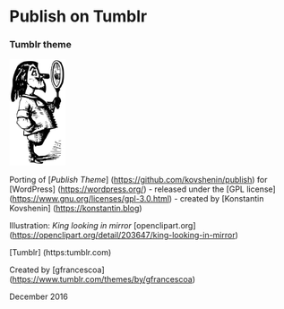 # Publish on Tumblr

### Tumblr theme

<img src="king-miror-2400px.png" width="100px"></img>

Porting of [_Publish Theme_] (https://github.com/kovshenin/publish) for [WordPress] (https://wordpress.org/) - released under the [GPL license] (https://www.gnu.org/licenses/gpl-3.0.html) - created by [Konstantin Kovshenin] (https://konstantin.blog)

Illustration: _King looking in mirror_ [openclipart.org] (https://openclipart.org/detail/203647/king-looking-in-mirror)

[Tumblr] (https:tumblr.com)

Created by [gfrancescoa] (https://www.tumblr.com/themes/by/gfrancescoa)

December 2016
